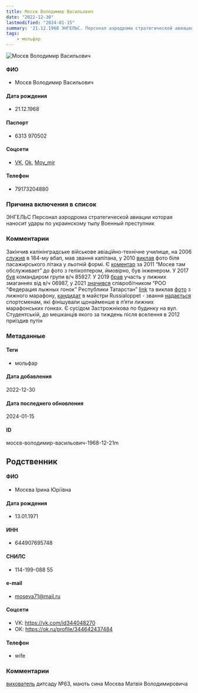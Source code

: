 ```yaml
---
title: Мосєв Володимир Васильович
date: "2022-12-30"
lastmodified: "2024-01-15"
summary: '21.12.1968 ЭНГЕЛЬС. Персонал аэродрома стратегической авиации которая наносит удары по украинскому тылу. Военный преступник.'
tags: 
    - мольфар
---
```

<!--# pp1-->
<!--## Фигурант-->
<!--### Личные данные-->
<!--#### Фото-->
![Мосєв Володимир Васильович](https://molfar.com/images/optimized/1696844135_1815914436.png)
#### ФИО
- Мосєв Володимир Васильович
#### Дата рождения
- 21.12.1968
#### Паспорт
- 6313 970502
#### Соцсети
- [VK](https://vk.com/id460119037), [Ok](https://ok.ru/profile/339431291482), [Moy\_mir](https://my.mail.ru/mail/vovan-m68/)
#### Телефон
- 79173204880
### Причина включения в список
ЭНГЕЛЬС
Персонал аэродрома стратегической авиации которая наносит удары по украинскому тылу
Военный преступник
### Комментарии
Закінчив калінінградське військове авіаційно-технічне училище, на 2006 [служив](https://vdoc.pub/documents/184-5qvouunnu5t0) в 184-му вбап, мав звання капітана, у 2010 [виклав](https://drive.google.com/uc?id=1A8PZD5_lBHDAEIMJ5GgCj09xdSXE606b) фото біля пасажирського літака у льотній формі. Є [коментар](https://ok.ru/profile/322129331488/pphotos/193635418400) за 2011 “Мосев там обслуживает” до фото з гелікоптером, ймовірно, був інженером. У 2017 [був](https://drive.google.com/uc?id=10NLe-Mc9dRDBzHitYwOMXs_8agEWLgKM) командиром групи в/ч 85927. У 2019 [брав](https://www.engels-city.ru/news-line/54731-podvedeny-itogi-pokrovskoj-lyzhni) участь у лижних змаганнях від в/ч 06987, у 2021 [значився](https://drive.google.com/uc?id=1vvWOgP_GltzG5o8SUPj1vGGXPdesXAXU) співробітником “РОО “Федерация лыжных гонок” Республики Татарстан” [link](https://www.list-org.com/company/6259261/show/founders_history#founders) та виклав [фото](https://drive.google.com/uc?id=1EaOiyYSMTiSI9vn8qIY192jig_OYUv6X) з лижного марафону, [кандидат](https://russialoppet.ru/results/p/181053/) в майстри Russialoppet - звання [надається](https://russialoppet.ru/about/titles/) спортсменам, які фінішували щонайменше в п’яти лижних марафонських гонках. Є сусідом Застрожнікова по будинку на вул. Студентській, до мешканців якого за тиждень після вселення в 2012 приїздив путін
### Метаданные
#### Теги
- мольфар
#### Дата добавления
2022-12-30
#### Дата последнего обновления
2024-01-15
#### ID
мосєв-володимир-васильович-1968-12-21m
## Родственник
<!--### Личные данные-->
#### ФИО
- Мосєва Ірина Юріївна
#### Дата рождения
- 13.01.1971
#### ИНН
- 644907695748
#### СНИЛС
- 114-199-088 55
#### e-mail
- moseva71@mail.ru
#### Соцсети
- VK: <https://vk.com/id344048270>
- OK: <https://ok.ru/profile/344642437484>
#### Телефон
- wife
### Комментарии
[вихователь](https://drive.google.com/uc?id=1uK0Ei-34xXfPI8q0lPnOuyDQnnJpOxrU) дитсаду №63, мають сина Мосєва Матвія Володимировича
<!--## END;-->
